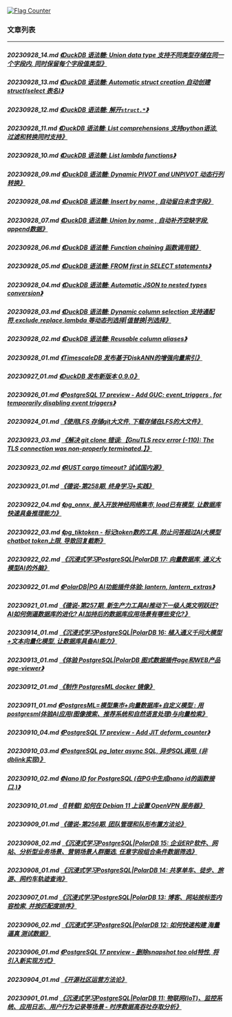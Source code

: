 <a rel="nofollow" href="http://info.flagcounter.com/h9V1"  ><img src="http://s03.flagcounter.com/count/h9V1/bg_FFFFFF/txt_000000/border_CCCCCC/columns_2/maxflags_12/viewers_0/labels_0/pageviews_0/flags_0/"  alt="Flag Counter"  border="0"  ></a>  
  
### 文章列表  
----  
##### 20230928_14.md   [《DuckDB 语法糖: Union data type 支持不同类型存储在同一个字段内, 同时保留每个字段值类型》](20230928_14.md)  
##### 20230928_13.md   [《DuckDB 语法糖: Automatic struct creation 自动创建struct(select 表名)》](20230928_13.md)  
##### 20230928_12.md   [《DuckDB 语法糖: 解开`struct.*`》](20230928_12.md)  
##### 20230928_11.md   [《DuckDB 语法糖: List comprehensions 支持python语法, 过滤和转换同时支持》](20230928_11.md)  
##### 20230928_10.md   [《DuckDB 语法糖: List lambda functions》](20230928_10.md)  
##### 20230928_09.md   [《DuckDB 语法糖: Dynamic PIVOT and UNPIVOT 动态行列转换》](20230928_09.md)  
##### 20230928_08.md   [《DuckDB 语法糖: Insert by name , 自动留白未含字段》](20230928_08.md)  
##### 20230928_07.md   [《DuckDB 语法糖: Union by name , 自动补齐空缺字段, append数据》](20230928_07.md)  
##### 20230928_06.md   [《DuckDB 语法糖: Function chaining 函数调用链》](20230928_06.md)  
##### 20230928_05.md   [《DuckDB 语法糖: FROM first in SELECT statements》](20230928_05.md)  
##### 20230928_04.md   [《DuckDB 语法糖: Automatic JSON to nested types conversion》](20230928_04.md)  
##### 20230928_03.md   [《DuckDB 语法糖: Dynamic column selection 支持通配符,exclude,replace,lambda 等动态列选择|值替换|列选择》](20230928_03.md)  
##### 20230928_02.md   [《DuckDB 语法糖: Reusable column aliases》](20230928_02.md)  
##### 20230928_01.md   [《TimescaleDB 发布基于DiskANN的增强向量索引》](20230928_01.md)  
##### 20230927_01.md   [《DuckDB 发布新版本 0.9.0》](20230927_01.md)  
##### 20230926_01.md   [《PostgreSQL 17 preview - Add GUC: event_triggers . for temporarily disabling event triggers》](20230926_01.md)  
##### 20230924_01.md   [《使用LFS 存储git大文件, 下载存储在LFS的大文件》](20230924_01.md)  
##### 20230923_03.md   [《解决 git clone 错误:【GnuTLS recv error (-110): The TLS connection was non-properly terminated.】》](20230923_03.md)  
##### 20230923_02.md   [《RUST cargo timeout? 试试国内源》](20230923_02.md)  
##### 20230923_01.md   [《德说-第258期, 终身学习+实践》](20230923_01.md)  
##### 20230922_04.md   [《pg_onnx, 接入开放神经网络集市, load已有模型, 让数据库快速具备推理能力》](20230922_04.md)  
##### 20230922_03.md   [《pg_tiktoken - 标记token数的工具. 防止问答超过AI大模型chatbot token上限, 导致回复截断》](20230922_03.md)  
##### 20230922_02.md   [《沉浸式学习PostgreSQL|PolarDB 17: 向量数据库, 通义大模型AI的外脑》](20230922_02.md)  
##### 20230922_01.md   [《PolarDB|PG AI功能插件体验: lantern, lantern_extras》](20230922_01.md)  
##### 20230921_01.md   [《德说-第257期, 新生产力工具AI推动下一级人类文明跃迁? AI如何倒逼数据库的进化? AI加持后的数据库应用场景有哪些变化?》](20230921_01.md)  
##### 20230914_01.md   [《沉浸式学习PostgreSQL|PolarDB 16: 植入通义千问大模型+文本向量化模型, 让数据库具备AI能力》](20230914_01.md)  
##### 20230913_01.md   [《体验 PostgreSQL|PolarDB 图式数据插件age和WEB产品age-viewer》](20230913_01.md)  
##### 20230912_01.md   [《制作 PostgresML docker 镜像》](20230912_01.md)  
##### 20230911_01.md   [《PostgresML=模型集市+向量数据库+自定义模型 : 用postgresml体验AI应用(图像搜索、推荐系统和自然语言处理)与向量检索》](20230911_01.md)  
##### 20230910_04.md   [《PostgreSQL 17 preview - Add JIT deform_counter》](20230910_04.md)  
##### 20230910_03.md   [《PostgreSQL pg_later async SQL, 异步SQL调用, (非dblink实现)》](20230910_03.md)  
##### 20230910_02.md   [《Nano ID for PostgreSQL (在PG中生成nano id的函数接口.)》](20230910_02.md)  
##### 20230910_01.md   [《[转载] 如何在 Debian 11 上设置 OpenVPN 服务器》](20230910_01.md)  
##### 20230909_01.md   [《德说-第256期, 团队管理和队形布置方法论》](20230909_01.md)  
##### 20230908_02.md   [《沉浸式学习PostgreSQL|PolarDB 15: 企业ERP软件、网站、分析型业务场景、营销场景人群圈选, 任意字段组合条件数据筛选》](20230908_02.md)  
##### 20230908_01.md   [《沉浸式学习PostgreSQL|PolarDB 14: 共享单车、徒步、旅游、网约车轨迹查询》](20230908_01.md)  
##### 20230907_01.md   [《沉浸式学习PostgreSQL|PolarDB 13: 博客、网站按标签内容检索, 并按匹配度排序》](20230907_01.md)  
##### 20230906_02.md   [《沉浸式学习PostgreSQL|PolarDB 12: 如何快速构建 海量 逼真 测试数据》](20230906_02.md)  
##### 20230906_01.md   [《PostgreSQL 17 preview - 删除snapshot too old特性, 将引入新实现方式》](20230906_01.md)  
##### 20230904_01.md   [《开源社区运营方法论》](20230904_01.md)  
##### 20230901_01.md   [《沉浸式学习PostgreSQL|PolarDB 11: 物联网(IoT)、监控系统、应用日志、用户行为记录等场景 - 时序数据高吞吐存取分析》](20230901_01.md)  
